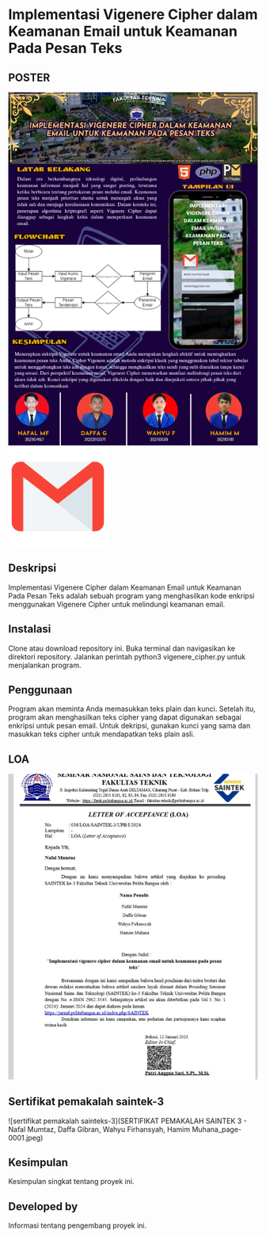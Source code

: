 # Implementasi Vigenere Cipher dalam Keamanan Email untuk Keamanan Pada Pesan Teks
## POSTER 
![poster Vigenere Cipher Diagram](vigenere-cipher-diagram.jpeg)
<img src="/email-logo-png-gmail.png" width="200" height="200">

## Deskripsi

Implementasi Vigenere Cipher dalam Keamanan Email untuk Keamanan Pada Pesan Teks adalah sebuah program yang menghasilkan kode enkripsi menggunakan Vigenere Cipher untuk melindungi keamanan email.

## Instalasi

Clone atau download repository ini.
Buka terminal dan navigasikan ke direktori repository.
Jalankan perintah python3 vigenere_cipher.py untuk menjalankan program.

## Penggunaan
Program akan meminta Anda memasukkan teks plain dan kunci. Setelah itu, program akan menghasilkan teks cipher yang dapat digunakan sebagai enkripsi untuk pesan email. Untuk dekripsi, gunakan kunci yang sama dan masukkan teks cipher untuk mendapatkan teks plain asli.

## LOA
![Vigenere Cipher Diagram](LOA.jpeg)
## Sertifikat pemakalah saintek-3
![sertifikat pemakalah sainteks-3](SERTIFIKAT PEMAKALAH SAINTEK 3 - Nafal Mumtaz, Daffa Gibran, Wahyu Firhansyah, Hamim Muhana_page-0001.jpeg)

## Kesimpulan

Kesimpulan singkat tentang proyek ini.

## Developed by

Informasi tentang pengembang proyek ini.
